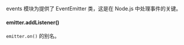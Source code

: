 events 模块为提供了 EventEmitter 类，这是在 Node.js 中处理事件的关键。

#### emitter.addListener()

`emitter.on()` 的别名。
